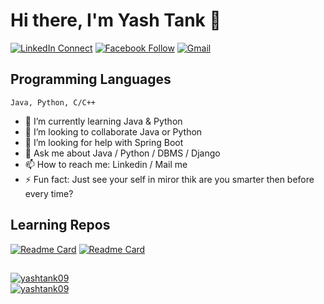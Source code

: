 # Hi there, I'm Yash Tank 👋

<!--
**yashtank09/yashtank09** is a ✨ _special_ ✨ repository because its `README.md` (this file) appears on your GitHub profile.

Here are some ideas to get you started:

- 🔭 I’m currently working on ...
- 🌱 I’m currently learning ...
- 👯 I’m looking to collaborate on ...
- 🤔 I’m looking for help with ...
- 💬 Ask me about ...
- 📫 How to reach me: ...
- 😄 Pronouns: ...
- ⚡ Fun fact: ...
-->
[![LinkedIn Connect](https://img.shields.io/badge/%20-Connect-black?color=14171A&labelColor=212121&logo=linkedin&logoColor=ffffff)](https://www.linkedin.com/in/tyjtank/)
[![Facebook Follow](https://img.shields.io/badge/%20-Connect-black?color=14171A&labelColor=1976d2&logo=facebook&logoColor=ffffff)](https://www.facebook.com/people/Yash-Tank/100006877323735/)
[![Gmail](https://img.shields.io/badge/%20-Send%20Mail-black?color=14171A&labelColor=ef5350&logo=gmail&logoColor=ffffff)](mailto:yashtank09@gmail.com?subject=From%20GitHub&body=Hi,%20there.%20Found%20you%20from%20GitHub.)

## Programming Languages
```
Java, Python, C/C++
```

- 🌱 I’m currently learning Java & Python
- 👯 I’m looking to collaborate Java or Python
- 🤔 I’m looking for help with Spring Boot
- 💬 Ask me about Java / Python / DBMS / Django
- 📫 How to reach me: Linkedin / Mail me
- ⚡ Fun fact: Just see your self in miror thik are you smarter then before every time?

## Learning Repos
[![Readme Card](https://github-readme-stats.vercel.app/api/pin/?username=yashtank09&repo=learn_java_deep&theme=tokyonight)](https://github.com/yashtank09/learn_java_deep)
[![Readme Card](https://github-readme-stats.vercel.app/api/pin/?username=yashtank09&repo=learn_python_deep&theme=tokyonight)](https://github.com/yashtank09/learn_python_deep)

##
<a href="">
  <img align="center" src="https://github-readme-stats.vercel.app/api?username=yashtank09&show_icons=true&theme=tokyonight" alt="yashtank09"/>
</a> <br>
<a href="">
  <img align="center" src="https://github-readme-stats.vercel.app/api/top-langs/?username=yashtank09&layout=compact&theme=tokyonight" alt="yashtank09"/>
</a>
